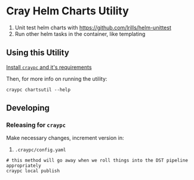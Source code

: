 # Cray Helm Charts Utility

1. Unit test helm charts with https://github.com/lrills/helm-unittest
2. Run other helm tasks in the container, like templating

## Using this Utility

[Install `craypc` and it's requirements](https://stash.us.cray.com/projects/CLOUD/repos/craypc/browse/README.md)

Then, for more info on running the utility:
```
craypc chartsutil --help
```

## Developing

### Releasing for `craypc`

Make necessary changes, increment version in:

1. `.craypc/config.yaml`

```
# this method will go away when we roll things into the DST pipeline appropriately
craypc local publish
```

